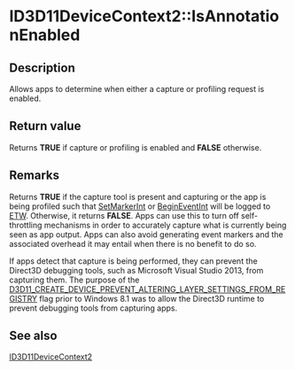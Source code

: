 # ID3D11DeviceContext2::IsAnnotationEnabled

## Description

Allows apps to determine when either a capture or profiling request is enabled.

## Return value

Returns **TRUE** if capture or profiling is enabled and **FALSE** otherwise.

## Remarks

Returns **TRUE** if the capture tool is present and capturing or the app is being profiled such that [SetMarkerInt](https://learn.microsoft.com/windows/desktop/api/d3d11_2/nf-d3d11_2-id3d11devicecontext2-setmarkerint) or [BeginEventInt](https://learn.microsoft.com/windows/desktop/api/d3d11_2/nf-d3d11_2-id3d11devicecontext2-begineventint) will be logged to [ETW](https://learn.microsoft.com/previous-versions/dotnet/netframework-3.0/ms751538(v=vs.85)). Otherwise, it returns **FALSE**. Apps can use this to turn off self-throttling mechanisms in order to accurately capture what is currently being seen as app output. Apps can also avoid generating event markers and the associated overhead it may entail when there is no benefit to do so.

If apps detect that capture is being performed, they can prevent the Direct3D debugging tools, such as Microsoft Visual Studio 2013, from capturing them. The purpose of the [D3D11_CREATE_DEVICE_PREVENT_ALTERING_LAYER_SETTINGS_FROM_REGISTRY](https://learn.microsoft.com/windows/desktop/api/d3d11/ne-d3d11-d3d11_create_device_flag) flag prior to Windows 8.1 was to allow the Direct3D runtime to prevent debugging tools from capturing apps.

## See also

[ID3D11DeviceContext2](https://learn.microsoft.com/windows/desktop/api/d3d11_2/nn-d3d11_2-id3d11devicecontext2)